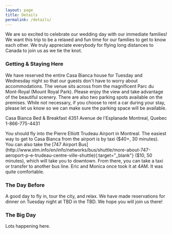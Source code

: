 ```yaml
---
layout: page
title: Details
permalink: /details/
---
```

We are so excited to celebrate our wedding day with our immediate families! We want this trip to be a relaxed and fun time for our families to get to know each other. We truly appreciate everybody for flying long distances to Canada to join us as we tie the knot.

### Getting & Staying Here

We have reserved the entire Casa Bianca house for Tuesday and Wednesday night so that our guests don't have to worry about accommodations. The venue sits across from the magnificent Parc du Mont-Royal (Mount Royal Park). Please enjoy the view and take advantage of the beautiful scenery. There are also two parking spots available on the premises. While not necessary, if you choose to rent a car during your stay, please let us know so we can make sure the parking space will be available. 

Casa Bianca Bed & Breakfast
4351 Avenue de l'Esplanade
Montreal, Quebec
1-866-775-4431

You should fly into the Pierre Elliott Trudeau Airport in Montreal. The easiest way to get to Casa Bianca from the airport is by taxi ($40+, 30 minutes). You can also take the [747 Airport Bus](http://www.stm.info/en/info/networks/bus/shuttle/more-about-747-aeroport-p-e-trudeau-centre-ville-shuttle){:target="_blank"} ($10, 50 minutes), which will take you to downtown. From there, you can take a taxi or transfer to another bus line. Eric and Monica once took it at 4AM. It was quite comfortable.

### The Day Before
 A good day to fly in, tour the city, and relax. We have made reservations for dinner on Tuesday night at TBD in the TBD. We hope you will join us there!

### The Big Day
Lots happening here.
